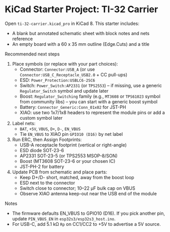 # KiCad Starter Project: TI-32 Carrier

Open `ti-32-carrier.kicad_pro` in KiCad 8. This starter includes:
- A blank but annotated schematic sheet with block notes and nets reference
- An empty board with a 60 x 35 mm outline (Edge.Cuts) and a title

Recommended next steps
1. Place symbols (or replace with your part choices):
   - Connector: `Connector:USB_A` (or use `Connector:USB_C_Receptacle_USB2.0` + CC pull-ups)
   - ESD: `Power_Protection:USBLC6-2SC6`
   - Switch: `Power_Switch:AP2331` (or `TPS2553`) – if missing, use a generic `Regulator_Switch` symbol and update later
   - Boost: `Regulator_Switching` family (e.g., `MT3608` or `TPS61023` symbol from community libs) – you can start with a generic boost symbol
   - Battery: `Connector_Generic:Conn_01x02` for JST-PH
   - XIAO: use two 1x7/1x8 headers to represent the module pins or add a custom symbol later
2. Label nets:
   - `BAT`, `+5V`, `VBUS`, `D+`, `D-`, `EN_VBUS`
   - Tie `EN_VBUS` to XIAO pin `GPIO10 (D16)` by net label
3. Run ERC, then Assign Footprints:
   - USB-A receptacle footprint (vertical or right-angle)
   - ESD diode SOT-23-6
   - AP2331 SOT-23-5 (or TPS2553 MSOP-8/SON)
   - Boost (MT3608 SOT-23-6 or your chosen IC)
   - JST-PH-2 for battery
4. Update PCB from schematic and place parts:
   - Keep D+/D- short, matched, away from the boost loop
   - ESD next to the connector
   - Switch close to connector; 10–22 µF bulk cap on VBUS
   - Observe XIAO antenna keep-out near the USB end of the module

Notes
- The firmware defaults EN_VBUS to GPIO10 (D16). If you pick another pin, update `PIN_VBUS_EN` in `esp32s3/esp32s3_host.ino`.
- For USB-C, add 5.1 kΩ `Rp` on CC1/CC2 to +5V to advertise a 5V source.
